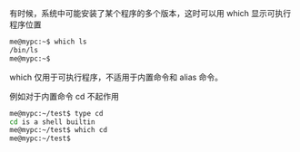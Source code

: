 有时候，系统中可能安装了某个程序的多个版本，这时可以用 which 显示可执行程序位置


```bash
me@mypc:~$ which ls
/bin/ls
me@mypc:~$ 
```


which 仅用于可执行程序，不适用于内置命令和 alias 命令。


例如对于内置命令 cd 不起作用
```bash
me@mypc:~/test$ type cd
cd is a shell builtin
me@mypc:~/test$ which cd
me@mypc:~/test$ 
```
